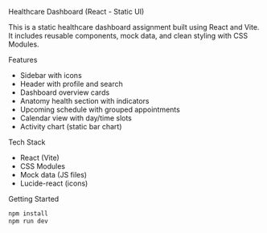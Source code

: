 Healthcare Dashboard (React - Static UI)

This is a static healthcare dashboard assignment built using React and  Vite. It includes reusable components, mock data, and clean styling with CSS Modules.

Features

- Sidebar with icons
- Header with profile and search
- Dashboard overview cards
- Anatomy health section with indicators
- Upcoming schedule with grouped appointments
- Calendar view with day/time slots
- Activity chart (static bar chart)

 Tech Stack

- React (Vite)
- CSS Modules
- Mock data (JS files)
- Lucide-react (icons)

Getting Started

```bash
npm install
npm run dev
